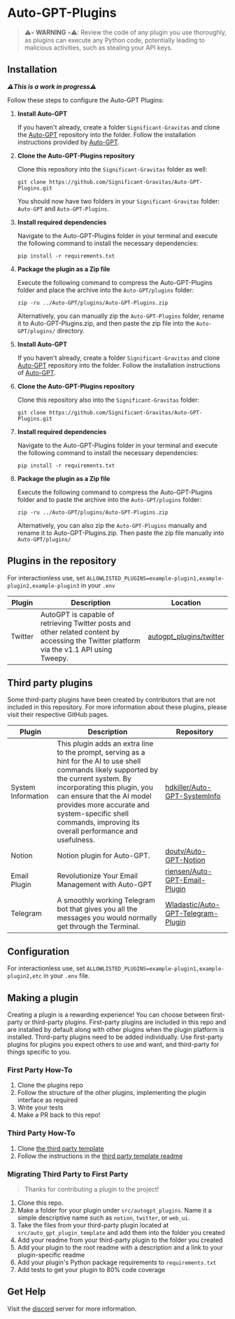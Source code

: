 # Auto-GPT-Plugins

> ⚠️💀 **WARNING** 💀⚠️:
> Review the code of any plugin you use thoroughly, as plugins can execute any Python code, potentially leading to malicious activities, such as stealing your API keys.

## Installation

**_⚠️This is a work in progress⚠️_**

Follow these steps to configure the Auto-GPT Plugins:

1. **Install Auto-GPT**

   If you haven't already, create a folder `Significant-Gravitas` and clone the [Auto-GPT](https://github.com/Significant-Gravitas/Auto-GPT) repository into the folder. Follow the installation instructions provided by [Auto-GPT](https://github.com/Significant-Gravitas/Auto-GPT).

2. **Clone the Auto-GPT-Plugins repository**

   Clone this repository into the `Significant-Gravitas` folder as well:
   ```
   git clone https://github.com/Significant-Gravitas/Auto-GPT-Plugins.git
   ```
   You should now have two folders in your `Significant-Gravitas` folder: `Auto-GPT` and `Auto-GPT-Plugins`.

3. **Install required dependencies**

   Navigate to the Auto-GPT-Plugins folder in your terminal and execute the following command to install the necessary dependencies:
   ```
   pip install -r requirements.txt
   ```

4. **Package the plugin as a Zip file**

   Execute the following command to compress the Auto-GPT-Plugins folder and place the archive into the `Auto-GPT/plugins` folder:
   ```
   zip -ru ../Auto-GPT/plugins/Auto-GPT-Plugins.zip
   ```
   Alternatively, you can manually zip the `Auto-GPT-Plugins` folder, rename it to Auto-GPT-Plugins.zip, and then paste the zip file into the `Auto-GPT/plugins/` directory.


1. **Install Auto-GPT**

   If you haven't already, create a folder `Significant-Gravitas` and clone [Auto-GPT](https://github.com/Significant-Gravitas/Auto-GPT) repository into the folder. Follow the installation instructions of [Auto-GPT](https://github.com/Significant-Gravitas/Auto-GPT).

2. **Clone the Auto-GPT-Plugins repository**

   Clone this repository also into the `Significant-Gravitas` folder:
   ```
   git clone https://github.com/Significant-Gravitas/Auto-GPT-Plugins.git
   ```

2. **Install required dependencies**

   Navigate to the Auto-GPT-Plugins folder in your terminal and execute the following command to install the necessary dependencies:
   ```
   pip install -r requirements.txt
   ```

3. **Package the plugin as a Zip file**

   Execute the following command to compress the Auto-GPT-Plugins folder and to paste the archive into the `Auto-GPT/plugins` folder:
   ```
   zip -ru ../Auto-GPT/plugins/Auto-GPT-Plugins.zip
   ```
   Alternatively, you can also zip the `Auto-GPT-Plugins` manually and rename it to Auto-GPT-Plugins.zip. Then paste the zip file manually into `Auto-GPT/plugins/`

## Plugins in the repository

For interactionless use, set `ALLOWLISTED_PLUGINS=example-plugin1,example-plugin2,example-plugin3` in your `.env`

| Plugin  | Description | Location |
|---------|-------------|----------|
| Twitter | AutoGPT is capable of retrieving Twitter posts and other related content by accessing the Twitter platform via the v1.1 API using Tweepy.| [autogpt_plugins/twitter](https://github.com/Significant-Gravitas/Auto-GPT-Plugins/tree/master/src/autogpt_plugins/twitter)

## Third party plugins

Some third-party plugins have been created by contributors that are not included in this repository. For more information about these plugins, please visit their respective GitHub pages.

| Plugin           | Description     | Repository |
|------------------|-----------------|------------|
| System Information | This plugin adds an extra line to the prompt, serving as a hint for the AI to use shell commands likely supported by the current system. By incorporating this plugin, you can ensure that the AI model provides more accurate and system-specific shell commands, improving its overall performance and usefulness. | [hdkiller/Auto-GPT-SystemInfo](https://github.com/hdkiller/Auto-GPT-SystemInfo) |
| Notion           | Notion plugin for Auto-GPT.  | [doutv/Auto-GPT-Notion](https://github.com/doutv/Auto-GPT-Notion) |
| Email Plugin     | Revolutionize Your Email Management with Auto-GPT | [riensen/Auto-GPT-Email-Plugin](https://github.com/riensen/Auto-GPT-Email-Plugin) |
| Telegram         | A smoothly working Telegram bot that gives you all the messages you would normally get through the Terminal. | [Wladastic/Auto-GPT-Telegram-Plugin](https://github.com/Wladastic/Auto-GPT-Telegram-Plugin) |

## Configuration

For interactionless use, set `ALLOWLISTED_PLUGINS=example-plugin1,example-plugin2,etc` in your `.env` file.

## Making a plugin

Creating a plugin is a rewarding experience! You can choose between first-party or third-party plugins. First-party plugins are included in this repo and are installed by default along with other plugins when the plugin platform is installed. Third-party plugins need to be added individually. Use first-party plugins for plugins you expect others to use and want, and third-party for things specific to you.

### First Party How-To

1. Clone the plugins repo
2. Follow the structure of the other plugins, implementing the plugin interface as required
3. Write your tests
4. Make a PR back to this repo!

### Third Party How-To

1. Clone [the third party template](https://github.com/Significant-Gravitas/Auto-GPT-Plugin-Template)
2. Follow the instructions in the [third party template readme](https://github.com/Significant-Gravitas/Auto-GPT-Plugin-Template)

### Migrating Third Party to First Party

> Thanks for contributing a plugin to the project!

1. Clone this repo.
2. Make a folder for your plugin under `src/autogpt_plugins`. Name it a simple descriptive name such as `notion`, `twitter`, or `web_ui`.
3. Take the files from your third-party plugin located at `src/auto_gpt_plugin_template` and add them into the folder you created
4. Add your readme from your third-party plugin to the folder you created
5. Add your plugin to the root readme with a description and a link to your plugin-specific readme
6. Add your plugin's Python package requirements to `requirements.txt`
7. Add tests to get your plugin to 80% code coverage

## Get Help

Visit the [discord](https://discord.gg/autogpt) server for more information.
